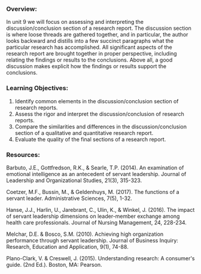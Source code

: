### Overview:

In unit 9 we will focus on assessing and interpreting the discussion/conclusion section of a research report.  The discussion section is where loose threads are gathered together, and in particular, the author looks backward and distills into a few succinct paragraphs what the particular research has accomplished.  All significant aspects of the research report are brought together in proper perspective, including relating the findings or results to the conclusions.  Above all, a good discussion makes explicit how the findings or results support the conclusions.

### Learning Objectives:

1. Identify common elements in the discussion/conclusion section of research reports.
2. Assess the rigor and interpret the discussion/conclusion of research reports.
3. Compare the similarities and differences in the discussion/conclusion section of a qualitative and quantitative research report.
4. Evaluate the quality of the final sections of a research report.

### Resources:

Barbuto, J.E., Gottfredson, R.K., & Searle, T.P. \(2014\). An examination of emotional intelligence as an antecedent of servant leadership.  Journal of Leadership and Organizational Studies, 21\(3\), 315-323.

Coetzer, M.F., Bussin, M., & Geldenhuys, M. \(2017\). The functions of a servant leader. Administrative Sciences, 7\(5\), 1-32.

Hanse, J.J., Harlin, U., Jarebrant, C., Ulin, K., & Winkel, J. \(2016\). The impact of servant leadership dimensions on leader-member exchange among health care professionals. Journal of Nursing Management, 24, 228-234.

Melchar, D.E. & Bosco, S.M. \(2010\). Achieving high organization performance through servant leadership. Journal of Business Inquiry: Research, Education and Application, 9\(1\), 74-88.

Plano-Clark, V. & Creswell, J. \(2015\). Understanding research: A consumer's guide. \(2nd Ed.\). Boston, MA: Pearson.

